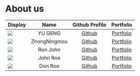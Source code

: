# About us

Display | Name | Github Profile | Portfolio 
--------|:----:|:--------------:|:---------:
![](https://via.placeholder.com/100.png?text=Photo) | YU GENG | [Github](https://github.com/) | [Portfolio](docs/team/johndoe.md)
![](https://via.placeholder.com/100.png?text=Photo) | ZhongNingmou | [Github](https://github.com/ZhongNingmou) | [Portfolio](docs/team/johndoe.md)
![](https://via.placeholder.com/100.png?text=Photo) | Ron John | [Github](https://github.com/) | [Portfolio](docs/team/johndoe.md)
![](https://via.placeholder.com/100.png?text=Photo) | John Roe | [Github](https://github.com/) | [Portfolio](docs/team/johndoe.md)
![](https://via.placeholder.com/100.png?text=Photo) | Don Roe | [Github](https://github.com/) | [Portfolio](docs/team/johndoe.md)
